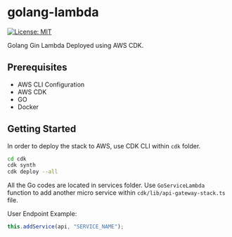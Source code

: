 # golang-lambda

[![License: MIT](https://img.shields.io/badge/License-MIT-yellow.svg)](https://opensource.org/licenses/MIT)

Golang Gin Lambda Deployed using AWS CDK.

## Prerequisites

- AWS CLI Configuration
- AWS CDK
- GO
- Docker

## Getting Started

In order to deploy the stack to AWS, use CDK CLI within `cdk` folder.

```bash
cd cdk
cdk synth
cdk deploy --all
```

All the Go codes are located in services folder. Use `GoServiceLambda` function to add another micro service within `cdk/lib/api-gateway-stack.ts` file.

User Endpoint Example:

```ts
this.addService(api, "SERVICE_NAME");
```
